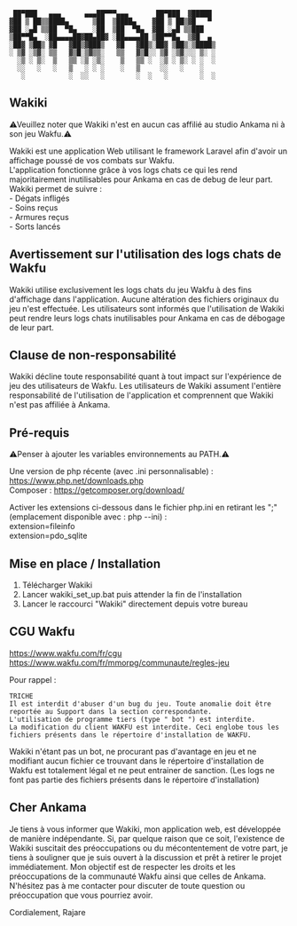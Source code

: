      ██▀███   ▄▄▄      ▄▄▄██▀▀▀▄▄▄       ██▀███  ▓█████ 
    ▓██ ▒ ██▒▒████▄      ▒██  ▒████▄    ▓██ ▒ ██▒▓█   ▀ 
    ▓██ ░▄█ ▒▒██  ▀█▄    ░██  ▒██  ▀█▄  ▓██ ░▄█ ▒▒███   
    ▒██▀▀█▄  ░██▄▄▄▄██▓██▄██▓ ░██▄▄▄▄██ ▒██▀▀█▄  ▒▓█  ▄ 
    ░██▓ ▒██▒ ▓█   ▓██▒▓███▒   ▓█   ▓██▒░██▓ ▒██▒░▒████▒
    ░ ▒▓ ░▒▓░ ▒▒   ▓▒█░▒▓▒▒░   ▒▒   ▓▒█░░ ▒▓ ░▒▓░░░ ▒░ ░
      ░▒ ░ ▒░  ▒   ▒▒ ░▒ ░▒░    ▒   ▒▒ ░  ░▒ ░ ▒░ ░ ░  ░
      ░░   ░   ░   ▒   ░ ░ ░    ░   ▒     ░░   ░    ░   
       ░           ░  ░░   ░        ░  ░   ░        ░  ░

## Wakiki

⚠Veuillez noter que Wakiki n'est en aucun cas affilié au studio Ankama ni à son jeu Wakfu.⚠

Wakiki est une application Web utilisant le framework Laravel afin d'avoir un affichage poussé de vos combats sur Wakfu.<br>
L'application fonctionne grâce à vos logs chats ce qui les rend majoritairement inutilisables pour Ankama en cas de debug de leur part.
Wakiki permet de suivre :<br>
    - Dégats infligés<br>
    - Soins reçus<br>
    - Armures reçus<br>
    - Sorts lancés<br>

## Avertissement sur l'utilisation des logs chats de Wakfu

Wakiki utilise exclusivement les logs chats du jeu Wakfu à des fins d'affichage dans l'application. Aucune altération des fichiers originaux du jeu n'est effectuée. Les utilisateurs sont informés que l'utilisation de Wakiki peut rendre leurs logs chats inutilisables pour Ankama en cas de débogage de leur part.

## Clause de non-responsabilité

Wakiki décline toute responsabilité quant à tout impact sur l'expérience de jeu des utilisateurs de Wakfu. Les utilisateurs de Wakiki assument l'entière responsabilité de l'utilisation de l'application et comprennent que Wakiki n'est pas affiliée à Ankama.

## Pré-requis

⚠Penser à ajouter les variables environnements au PATH.⚠

Une version de php récente (avec .ini personnalisable) : https://www.php.net/downloads.php<br>
Composer : https://getcomposer.org/download/<br>

Activer les extensions ci-dessous dans le fichier php.ini en retirant les ";" (emplacement disponible avec : php --ini) :<br>
extension=fileinfo<br>
extension=pdo_sqlite<br>

## Mise en place / Installation

1) Télécharger Wakiki
2) Lancer wakiki_set_up.bat puis attender la fin de l'installation
3) Lancer le raccourci "Wakiki" directement depuis votre bureau

## CGU Wakfu

https://www.wakfu.com/fr/cgu<br>
https://www.wakfu.com/fr/mmorpg/communaute/regles-jeu<br>

Pour rappel :

    TRICHE
    Il est interdit d'abuser d'un bug du jeu. Toute anomalie doit être reportée au Support dans la section correspondante.
    L'utilisation de programme tiers (type " bot ") est interdite.
    La modification du client WAKFU est interdite. Ceci englobe tous les fichiers présents dans le répertoire d'installation de WAKFU.

Wakiki n'étant pas un bot, ne procurant pas d'avantage en jeu et ne modifiant aucun fichier ce trouvant dans le répertoire d'installation de Wakfu est totalement légal et ne peut entrainer de sanction.
(Les logs ne font pas partie des fichiers présents dans le répertoire d'installation)

## Cher Ankama

Je tiens à vous informer que Wakiki, mon application web, est développée de manière indépendante. Si, par quelque raison que ce soit, l'existence de Wakiki suscitait des préoccupations ou du mécontentement de votre part, je tiens à souligner que je suis ouvert à la discussion et prêt à retirer le projet immédiatement. Mon objectif est de respecter les droits et les préoccupations de la communauté Wakfu ainsi que celles de Ankama. N'hésitez pas à me contacter pour discuter de toute question ou préoccupation que vous pourriez avoir.

Cordialement,
Rajare

